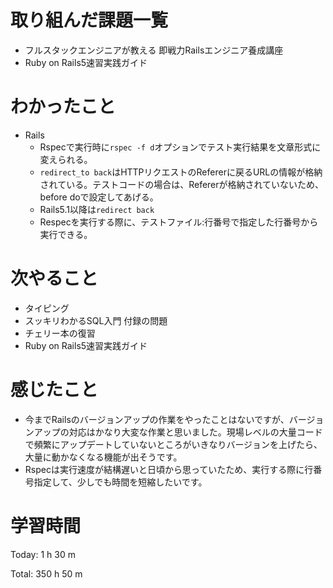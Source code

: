 # 取り組んだ課題一覧
- フルスタックエンジニアが教える 即戦力Railsエンジニア養成講座
- Ruby on Rails5速習実践ガイド

# わかったこと
- Rails
    - Rspecで実行時に`rspec -f d`オプションでテスト実行結果を文章形式に変えられる。
    - `redirect_to back`はHTTPリクエストのRefererに戻るURLの情報が格納されている。テストコードの場合は、Refererが格納されていないため、before doで設定してあげる。
    - Rails5.1以降は`redirect back`
    - Respecを実行する際に、テストファイル:行番号で指定した行番号から実行できる。

# 次やること
- タイピング
- スッキリわかるSQL入門 付録の問題
- チェリー本の復習
- Ruby on Rails5速習実践ガイド

# 感じたこと
- 今までRailsのバージョンアップの作業をやったことはないですが、バージョンアップの対応はかなり大変な作業と思いました。現場レベルの大量コードで頻繁にアップデートしていないところがいきなりバージョンを上げたら、大量に動かなくなる機能が出そうです。
- Rspecは実行速度が結構遅いと日頃から思っていたため、実行する際に行番号指定して、少しでも時間を短縮したいです。

# 学習時間
Today: 1 h 30 m

Total: 350 h 50 m
























































